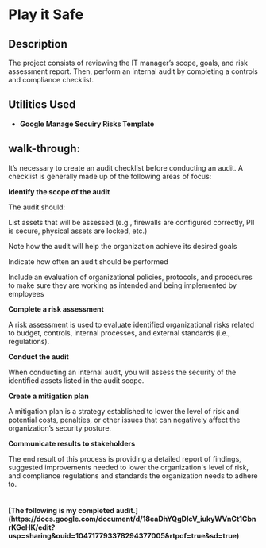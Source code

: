 <h1>Play it Safe</h1>



<h2>Description</h2>
The project consists of reviewing the IT manager’s scope, goals, and risk assessment report. Then, perform an internal audit by completing a controls and compliance checklist. 
<br />


<h2>Utilities Used</h2>

- <b>Google Manage Secuiry Risks Template </b>


<h2>walk-through:</h2>

<p align="center">


It’s necessary to create an audit checklist before conducting an audit. A checklist is generally made up of the following areas of focus:

**Identify the scope of the audit**
 
The audit should:

List assets that will be assessed (e.g., firewalls are configured correctly, PII is secure, physical assets are locked, etc.) 

Note how the audit will help the organization achieve its desired goals

Indicate how often an audit should be performed

Include an evaluation of organizational policies, protocols, and procedures to make sure they are working as intended and being implemented by employees

**Complete a risk assessment**

A risk assessment is used to evaluate identified organizational risks related to budget, controls, internal processes, and external standards (i.e., regulations).

**Conduct the audit**

When conducting an internal audit, you will assess the security of the identified assets listed in the audit scope.

**Create a mitigation plan**

A mitigation plan is a strategy established to lower the level of risk and potential costs, penalties, or other issues that can negatively affect the organization’s security posture. 

**Communicate results to stakeholders**

The end result of this process is providing a detailed report of findings, suggested improvements needed to lower the organization's level of risk, and compliance regulations and standards the organization needs to adhere to. 
<br />
<br />
<h4>[The following is my completed audit.] (https://docs.google.com/document/d/18eaDhYQgDIcV_iukyWVnCt1CbnrKGeHK/edit?usp=sharing&ouid=104717793378294377005&rtpof=true&sd=true)</h4>

</p>



